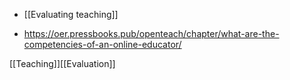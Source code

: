   - [[Evaluating teaching]]

  - https://oer.pressbooks.pub/openteach/chapter/what-are-the-competencies-of-an-online-educator/

[[Teaching]][[Evaluation]]